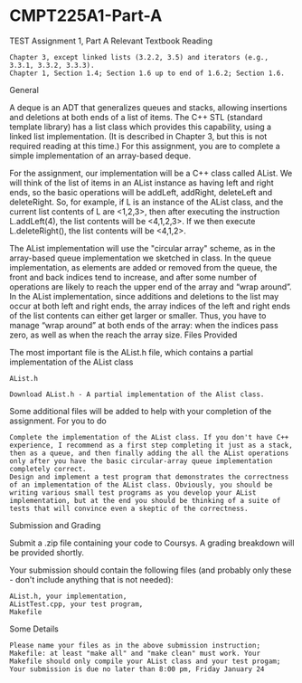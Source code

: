 # CMPT225A1-Part-A
TEST
Assignment 1, Part A
Relevant Textbook Reading

    Chapter 3, except linked lists (3.2.2, 3.5) and iterators (e.g., 3.3.1, 3.3.2, 3.3.3).
    Chapter 1, Section 1.4; Section 1.6 up to end of 1.6.2; Section 1.6.

General

A deque is an ADT that generalizes queues and stacks, allowing insertions and deletions at both ends of a list of items. The C++ STL (standard template library) has a list class which provides this capability, using a linked list implementation. (It is described in Chapter 3, but this is not required reading at this time.) For this assignment, you are to complete a simple implementation of an array-based deque.

For the assignment, our implementation will be a C++ class called AList.  We will think of the list of items in an AList instance as having left and right ends, so the basic operations will be addLeft, addRight, deleteLeft and deleteRight.   So, for example, if L is an instance of the AList class, and the current list contents of L are <1,2,3>, then after executing the instruction L.addLeft(4), the list contents will be <4,1,2,3>.  If we then execute L.deleteRight(), the list contents will be <4,1,2>.

The AList implementation will use the "circular array" scheme, as in the array-based queue implementation we sketched in class. In the queue implementation, as elements are added or removed from the queue, the front and back indices tend to increase, and after some number of operations are likely to reach the upper end of the array and “wrap around”.   In the AList implementation, since additions and deletions to the list may occur at both left and right ends, the array indices of the left and right ends of the list contents can either get larger or smaller.   Thus, you have to manage “wrap around” at both ends of the array: when the indices pass zero, as well as when the reach the array size.
Files Provided

The most important file is the AList.h file, which contains a partial implementation of the AList class

    AList.h 

    Download AList.h - A partial implementation of the Alist class.

Some additional files will be added to help with your completion of the assignment.
For you to do

    Complete the implementation of the AList class. If you don't have C++ experience, I recommend as a first step completing it just as a stack, then as a queue, and then finally adding the all the AList operations only after you have the basic circular-array queue implementation completely correct.
    Design and implement a test program that demonstrates the correctness of an implementation of the AList class. Obviously, you should be writing various small test programs as you develop your AList implementation, but at the end you should be thinking of a suite of tests that will convince even a skeptic of the correctness.

Submission and Grading

Submit a .zip file containing your code to Coursys. A grading breakdown will be provided shortly.

Your submission should contain the following files (and probably only these - don't include anything that is not needed):

    AList.h, your implementation,
    AListTest.cpp, your test program,
    Makefile

Some Details

    Please name your files as in the above submission instruction;
    Makefile: at least "make all" and "make clean" must work. Your Makefile should only compile your AList class and your test progam;
    Your submission is due no later than 8:00 pm, Friday January 24
